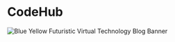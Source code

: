 # CodeHub
![Blue Yellow Futuristic Virtual Technology Blog Banner](https://user-images.githubusercontent.com/85386116/230759177-26b3adf1-cdba-494a-99fe-0fa979d04633.png)
